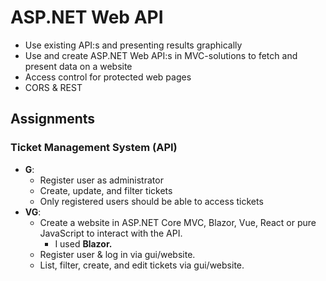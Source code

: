 # ASP&#46;NET Web API

-   Use existing API:s and presenting results graphically
-   Use and create ASP&#46;NET Web API:s in MVC-solutions to fetch and present data on a website
-   Access control for protected web pages
-   CORS & REST

## Assignments

### Ticket Management System (API)

-   **G**:
    -   Register user as administrator
    -   Create, update, and filter tickets
    -   Only registered users should be able to access tickets
-   **VG**:
    -   Create a website in ASP&#46;NET Core MVC, Blazor, Vue, React or pure JavaScript to interact with the API.
        -   I used **Blazor.**
    -   Register user & log in via gui/website.
    -   List, filter, create, and edit tickets via gui/website.
